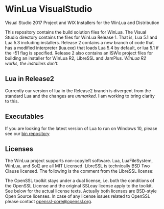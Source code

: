 # WinLua VisualStudio

Visual Studio 2017 Project and WIX Installers for the WinLua and Distribution

This repository contains the build solution files for WinLua. The Visual Studio directory contains the files for WinLua Release 1. That is, Lua 5.1 and Lua 5.3 including installers. Release 2 contains a new branch of code that has a modified interpreter (lua.exe) that loads Lua 5.4 by default, or lua 5.1 if the -51 flag is specified. Release 2 also contains an ISWix project files for building an installer for WinLua R2, LibreSSL and JamPlus. *WinLua R2 works, the installers don't.*

## Lua in Release2
Currently our version of lua in the Release2 branch is divergent from the standard Lua and the changes are *unmarked*. I am working to bring clarity to this.

## Executables
If you are looking for the latest version of Lua to run on Windows 10, please see our [bin repository](https://github.com/WinLua/bin)

## Licenses
The WinLua project supports non-copyleft software. Lua, LuaFileSystem, WinLua, and Sol2 are all MIT Licensed. LibreSSL is technically BSD Two Clause licensed. The following is the comment from the LibreSSL license:
  
  The OpenSSL toolkit stays under a dual license, i.e. both the conditions of
  the OpenSSL License and the original SSLeay license apply to the toolkit.
  See below for the actual license texts. Actually both licenses are BSD-style
  Open Source licenses. In case of any license issues related to OpenSSL
  please contact openssl-core@openssl.org.
